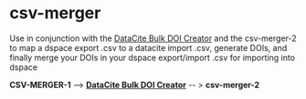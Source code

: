 # csv-merger 

Use in conjunction with the [DataCite Bulk DOI Creator](https://github.com/VIULibrary/datacite-bulk-doi-creator) and the csv-merger-2 to map a dspace export .csv to a datacite import .csv, generate DOIs, and finally merge your DOIs in your dspace export/import .csv for importing into dspace

**CSV-MERGER-1** --> **[DataCite Bulk DOI Creator](https://github.com/VIULibrary/datacite-bulk-doi-creator)** -- > **csv-merger-2**

